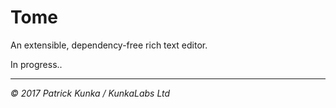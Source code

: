 # Tome
An extensible, dependency-free rich text editor.

In progress..

---
*&copy; 2017 Patrick Kunka / KunkaLabs Ltd*
